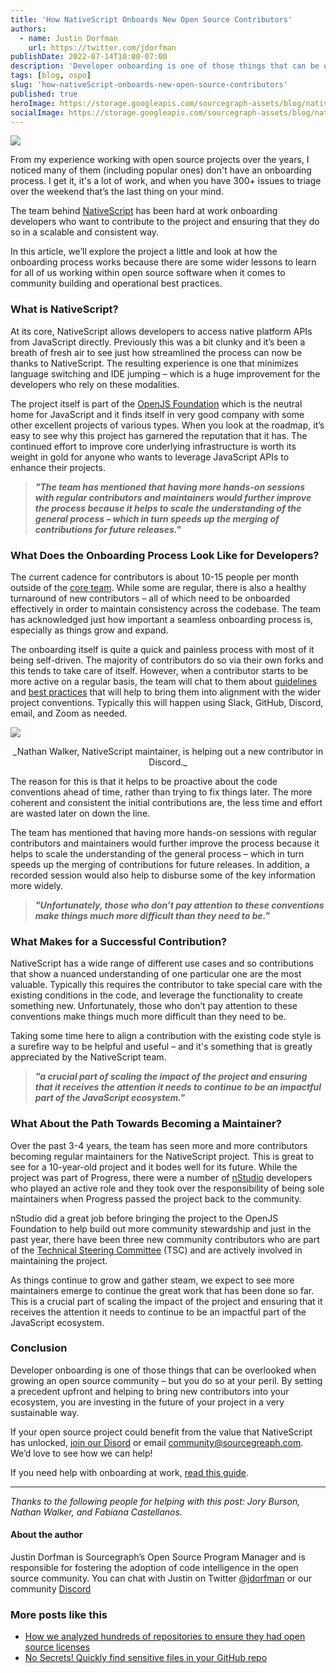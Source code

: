 ```yaml
---
title: 'How NativeScript Onboards New Open Source Contributors'
authors:
  - name: Justin Dorfman
    url: https://twitter.com/jdorfman
publishDate: 2022-07-14T10:00-07:00
description: 'Developer onboarding is one of those things that can be overlooked when growing an open source community. The team behind NativeScript has been hard at work onboarding developers who want to contribute to the project and ensuring that they do so in a scalable and consistent way.'
tags: [blog, ospo]
slug: 'how-nativeScript-onboards-new-open-source-contributors'
published: true
heroImage: https://storage.googleapis.com/sourcegraph-assets/blog/nativescript-open-source-onboarding-blog-hs.jpg
socialImage: https://storage.googleapis.com/sourcegraph-assets/blog/nativescript-open-source-onboarding-blog-hs.jpg
---
```


![](https://storage.googleapis.com/sourcegraph-assets/blog/nativescript-open-source-onboarding-blog-hs.jpg)

From my experience working with open source projects over the years, I noticed many of them (including popular ones) don't have an onboarding process. I get it, it's a lot of work, and when you have 300+ issues to triage over the weekend that’s the last thing on your mind.

The team behind [NativeScript](https://nativescript.org/) has been hard at work onboarding developers who want to contribute to the project and ensuring that they do so in a scalable and consistent way.

In this article, we’ll explore the project a little and look at how the onboarding process works because there are some wider lessons to learn for all of us working within open source software when it comes to community building and operational best practices.

### What is NativeScript?

At its core, NativeScript allows developers to access native platform APIs from JavaScript directly.  Previously this was a bit clunky and it’s been a breath of fresh air to see just how streamlined the process can now be thanks to NativeScript.  The resulting experience is one that minimizes language switching and IDE jumping – which is a huge improvement for the developers who rely on these modalities.

The project itself is part of the [OpenJS Foundation](https://openjsf.org/) which is the neutral home for JavaScript and it finds itself in very good company with some other excellent projects of various types.  When you look at the roadmap, it’s easy to see why this project has garnered the reputation that it has.  The continued effort to improve core underlying infrastructure is worth its weight in gold for anyone who wants to leverage JavaScript APIs to enhance their projects.

> **_"The team has mentioned that having more hands-on sessions with regular contributors and maintainers would further improve the process because it helps to scale the understanding of the general process – which in turn speeds up the merging of contributions for future releases."_**

### What Does the Onboarding Process Look Like for Developers?

The current cadence for contributors is about 10-15 people per month outside of the [core team](https://github.com/orgs/NativeScript/people).  While some are regular, there is also a healthy turnaround of new contributors – all of which need to be onboarded effectively in order to maintain consistency across the codebase.  The team has acknowledged just how important a seamless onboarding process is, especially as things grow and expand.

The onboarding itself is quite a quick and painless process with most of it being self-driven.  The majority of contributors do so via their own forks and this tends to take care of itself.  However, when a contributor starts to be more active on a regular basis, the team will chat to them about [guidelines](https://docs.nativescript.org/#bring-your-own:~:text=making%20code%20changes-,Guidelines,-%23) and [best practices](https://docs.nativescript.org/best-practices/) that will help to bring them into alignment with the wider project conventions. Typically this will happen using Slack, GitHub, Discord, email, and Zoom as needed.

![](https://p21.p4.n0.cdn.getcloudapp.com/items/NQulWG0J/24c72b60-9c24-4c97-9c57-bd1fb989a4f0.jpg?v=b882b28f1056e4fe0e8d8b52b7dcb5f7)

<center>
_Nathan Walker, NativeScript maintainer, is helping out a new contributor in Discord._
</center>

The reason for this is that it helps to be proactive about the code conventions ahead of time, rather than trying to fix things later.  The more coherent and consistent the initial contributions are, the less time and effort are wasted later on down the line.

The team has mentioned that having more hands-on sessions with regular contributors and maintainers would further improve the process because it helps to scale the understanding of the general process – which in turn speeds up the merging of contributions for future releases.  In addition, a recorded session would also help to disburse some of the key information more widely.

> **_"Unfortunately, those who don’t pay attention to these conventions make things much more difficult than they need to be."_**

### What Makes for a Successful Contribution?

NativeScript has a wide range of different use cases and so contributions that show a nuanced understanding of one particular one are the most valuable.  Typically this requires the contributor to take special care with the existing conditions in the code, and leverage the functionality to create something new.  Unfortunately, those who don’t pay attention to these conventions make things much more difficult than they need to be.

Taking some time here to align a contribution with the existing code style is a surefire way to be helpful and useful – and it's something that is greatly appreciated by the NativeScript team.  

> **_"a crucial part of scaling the impact of the project and ensuring that it receives the attention it needs to continue to be an impactful part of the JavaScript ecosystem."_**

### What About the Path Towards Becoming a Maintainer?

Over the past 3-4 years, the team has seen more and more contributors becoming regular maintainers for the NativeScript project.  This is great to see for a 10-year-old project and it bodes well for its future.  While the project was part of Progress, there were a number of [nStudio](https://blog.nativescript.org/the-next-chapter-for-nativescript-nstudio/) developers who played an active role and they took over the responsibility of being sole maintainers when Progress passed the project back to the community.

nStudio did a great job before bringing the project to the OpenJS Foundation to help build out more community stewardship and just in the past year, there have been three new community contributors who are part of the [Technical Steering Committee](https://github.com/NativeScript/management/blob/master/nativescript-governance.md) (TSC) and are actively involved in maintaining the project.

As things continue to grow and gather steam, we expect to see more maintainers emerge to continue the great work that has been done so far.  This is a crucial part of scaling the impact of the project and ensuring that it receives the attention it needs to continue to be an impactful part of the JavaScript ecosystem.

### Conclusion

Developer onboarding is one of those things that can be overlooked when growing an open source community – but you do so at your peril.  By setting a precedent upfront and helping to bring new contributors into your ecosystem, you are investing in the future of your project in a very sustainable way.

If your open source project could benefit from the value that NativeScript has unlocked, [join our Disord](https://discord.gg/rDPqBejz93) or email [community@sourcegreaph.com](mailto:community@sourcegreaph.com?subject=Onboarding+for+my+FOSS+Project).  We’d love to see how we can help!

If you need help with onboarding at work, [read this guide](https://about.sourcegraph.com/guides/dev-onboarding-how-is-it-unique?utm_source=nativescript-blog-set-up-demo&utm_medium=nativescript-blog).

---

_Thanks to the following people for helping with this post: Jory Burson, Nathan Walker, and Fabiana Castellanos._

#### About the author

Justin Dorfman is Sourcegraph’s Open Source Program Manager and is responsible for
fostering the adoption of code intelligence in the open source community. You can chat with Justin on Twitter [@jdorfman](https://twitter.com/jdorfman) or our community [Discord](https://discord.com/invite/vqsBW8m5Y8)

### More posts like this

- [How we analyzed hundreds of repositories to ensure they had open source licenses](https://about.sourcegraph.com/blog/batch-changes-ospo)
- [No Secrets! Quickly find sensitive files in your GitHub repo](https://about.sourcegraph.com/blog/no-more-secrets)